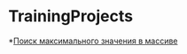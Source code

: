 # TrainingProjects

*[Поиск максимального значения в массиве](https://github.com/Karmashov/TrainingProjects/tree/master/Algorithms/src/array_max_value)
